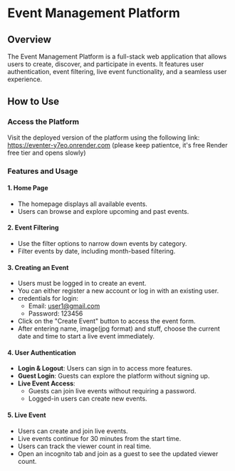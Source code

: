 # Event Management Platform

## Overview
The Event Management Platform is a full-stack web application that allows users to create, discover, and participate in events. It features user authentication, event filtering, live event functionality, and a seamless user experience.

## How to Use
### Access the Platform
Visit the deployed version of the platform using the following link:
https://eventer-y7eo.onrender.com
(please keep patientce, it's free Render free tier and opens slowly)

### Features and Usage
#### 1. Home Page
- The homepage displays all available events.
- Users can browse and explore upcoming and past events.

#### 2. Event Filtering
- Use the filter options to narrow down events by category.
- Filter events by date, including month-based filtering.

#### 3. Creating an Event
- Users must be logged in to create an event.
- You can either register a new account or log in with an existing user.
- credentials for login:
  - Email: user1@gmail.com
  - Password: 123456
- Click on the "Create Event" button to access the event form.
- After entering name, image(jpg format) and stuff, choose the current date and time to start a live event immediately.

#### 4. User Authentication
- **Login & Logout**: Users can sign in to access more features.
- **Guest Login**: Guests can explore the platform without signing up.
- **Live Event Access**:
  - Guests can join live events without requiring a password.
  - Logged-in users can create new events.

#### 5. Live Event
- Users can create and join live events.
- Live events continue for 30 minutes from the start time.
- Users can track the viewer count in real time.
- Open an incognito tab and join as a guest to see the updated viewer count.


